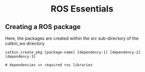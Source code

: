 <h1>
<h1 align="center">ROS Essentials</h1>

## Creating a ROS package
Here, the packages are created within the <i>src</i> sub-directory of the <i>catkin_ws</i> directory
<pre><code>catkin_create_pkg [package-name] [dependency-1] [dependency-2] [dependency-3]
<br># dependencies => required ros libraries</code></pre>
